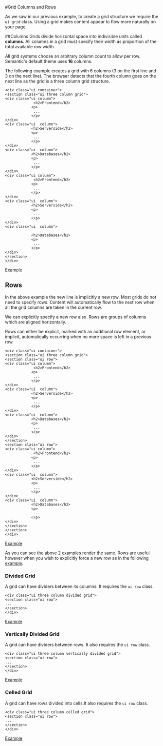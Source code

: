 
#Grid Columns and Rows

As we saw in our previous example, to create a grid structure we require the `ui grid` class. Using a grid makes content appear to flow more naturally on your page.

##Columns
Grids divide horizontal space into indivisible units called **columns**. All columns in a grid must specify their width as proportion of the total 
available row width.

All grid systems choose an arbitrary column count to allow per row. Semantic's default theme uses **16** columns.

The following example creates a grid with 6 columns (3 on the first line and 3 on the next line). The browser detects that the fourth column goes on the next line as 
the grid is a three column grid structure.

~~~
<div class="ui container">
<section class="ui three column grid">
<div class="ui column">
             <h2>Frontend</h2>
 	    	<p>
 	    	 ...
 	    	</p>
</div>
<div class="ui  column">
            <h2>Serverside</h2>
 	    	<p>
 	    	 ...
 	    	</p>
</div>
<div class="ui  column">
 	    	<h2>Databases</h2>
 	    	<p>
 	    	 ...
 	    	</p>
</div>
<div class="ui column">
             <h2>Frontend</h2>
 	    	<p>
 	    	 ...
 	    	</p>
</div>
<div class="ui  column">
            <h2>Serverside</h2>
 	    	<p>
 	    	 ...
 	    	</p>
</div>
<div class="ui  column">

 	    	<h2>Databases</h2>
 	    	<p>
 	    	 ...
 	    	</p>
</div>
</section>
</div>
~~~
<a href="archives/Class Htmls/eg3.html" target = "_ blank">Example</a>

## Rows

In the above example the new line is implicitly a new row. Most grids do not need to specify rows. Content will automatically flow to the next row 
when all the grid columns are taken in the current row.

We can explicitly specify a new row also. Rows are groups of columns which are aligned horizontally.

Rows can either be explicit, marked with an additional row element, or implicit, automatically occurring when no more space is left in a previous row.

~~~
<div class="ui container">
<section class="ui three column grid">
<section class="ui row">
<div class="ui column">
             <h2>Frontend</h2>
 	    	<p>
 	    	 ...
 	    	</p>
</div>
<div class="ui  column">
            <h2>Serverside</h2>
 	    	<p>
 	    	 ...
 	    	</p>
</div>
<div class="ui  column">
 	    	<h2>Databases</h2>
 	    	<p>
 	    	 ...
 	    	</p>
</div>
</section>
<section class="ui row">
<div class="ui column">
             <h2>Frontend</h2>
 	    	<p>
 	    	 ...
 	    	</p>
</div>
<div class="ui  column">
            <h2>Serverside</h2>
 	    	<p>
 	    	 ...
 	    	</p>
</div>
<div class="ui  column">
 	    	<h2>Databases</h2>
 	    	<p>
 	    	 ...
 	    	</p>
</div>
</section>
</section>
</div>
~~~
<a href="archives/Class Htmls/eg4.html" target = "_ blank">Example</a>

As you can see the above 2 examples render the same. Rows are useful however when you wish to explicitly force a new row as in the 
following <a href="archives/Class Htmls/eg4a.html" target = "_ blank">example</a>.

### Divided Grid

A grid can have dividers between its columns. It requires the `ui row` class.

~~~
<div class="ui three column divided grid">
<section class="ui row">
...
</section>
</div>
~~~

<a href="archives/Class Htmls/eg5.html" target = "_ blank">Example</a>

### Vertically Divided Grid

A grid can have dividers between rows. It also requires the `ui row` class.

~~~
<div class="ui three column vertically divided grid">
<section class="ui row">
...
</section>
</div>
~~~

<a href="archives/Class Htmls/eg6.html" target = "_ blank">Example</a>

### Celled Grid

A grid can have rows divided into cells.It also requires the `ui row` class.

~~~
<div class="ui three column celled grid">
<section class="ui row">
...
</section>
</div>
~~~

<a href="archives/Class Htmls/eg7.html" target = "_ blank">Example</a>
